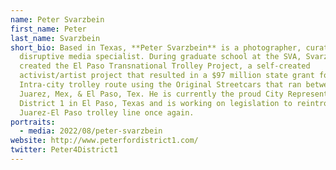 ```yaml
---
name: Peter Svarzbein
first_name: Peter
last_name: Svarzbein
short_bio: Based in Texas, **Peter Svarzbein** is a photographer, curator and
  disruptive media specialist. During graduate school at the SVA, Svarzbein
  created the El Paso Transnational Trolley Project, a self-created
  activist/artist project that resulted in a $97 million state grant for a
  Intra-city trolley route using the Original Streetcars that ran between
  Juarez, Mex, & El Paso, Tex. He is currently the proud City Representative for
  District 1 in El Paso, Texas and is working on legislation to reintroduce the
  Juarez-El Paso trolley line once again.
portraits:
  - media: 2022/08/peter-svarzbein
website: http://www.peterfordistrict1.com/
twitter: Peter4District1
---
```

